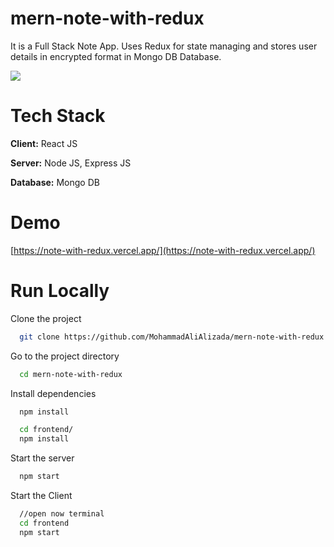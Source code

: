 # mern-note-with-redux
It is a Full Stack Note App. Uses Redux for state managing and stores user details in encrypted format in Mongo DB Database.

![](demo.png)
# Tech Stack
**Client:** React JS

**Server:** Node JS, Express JS

**Database:** Mongo DB

# Demo
[https://note-with-redux.vercel.app/](https://note-with-redux.vercel.app/)

# Run Locally
Clone the project
```bash
  git clone https://github.com/MohammadAliAlizada/mern-note-with-redux.git
```
Go to the project directory
```bash
  cd mern-note-with-redux
```
Install dependencies
```bash
  npm install
```
```bash
  cd frontend/
  npm install
```
Start the server
```bash
  npm start
```
Start the Client

```bash
  //open now terminal
  cd frontend
  npm start
```
